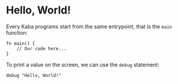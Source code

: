 # Hello, World!

Every Kaba programs start from the same entrypoint, that is the `main` function:

```text
fn main() {
    // Our code here...
}
```

To print a value on the screen, we can use the `debug` statement:

```text
debug "Hello, World!"
```
